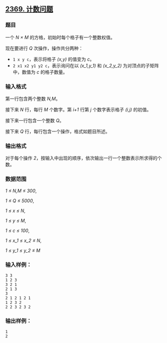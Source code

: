 ## [2369. 计数问题](https://www.acwing.com/problem/content/2371/)

### 题目

一个 *N × M* 的方格，初始时每个格子有一个整数权值。

现在要进行 *Q* 次操作，操作共分两种：

- `1 x y c`，表示将格子 *(x,y)* 的值变为 *c*。
- `2 x1 x2 y1 y2 c`，表示询问在以 *(x_1,y_1)* 和 *(x_2,y_2)* 为对顶点的子矩阵中，数值为 *c* 的格子数量。

### 输入格式

第一行包含两个整数 *N,M*。

接下来 *N* 行，每行 *M* 个数字。第 *i+1* 行第 *j* 个数字表示格子 *(i,j)* 的初值。

接下来一行包含一个整数 *Q*。

接下来 *Q* 行，每行包含一个操作，格式如题目所述。

### 输出格式

对于每个操作 *2*，按输入中出现的顺序，依次输出一行一个整数表示所求得的个数。

### 数据范围

*1 ≤ N,M ≤ 300*,

*1 ≤ Q ≤ 5000*,

*1 ≤ x ≤ N*,

*1 ≤ y ≤ M*,

*1 ≤ c ≤ 100*,

*1 ≤ x_1 ≤ x_2 ≤ N*,

*1 ≤ y_1 ≤ y_2 ≤ M*

### 输入样例：

```
3 3
1 2 3
3 2 1
2 1 3
3
2 1 2 1 2 1
1 2 3 2
2 2 3 2 3 2
```

### 输出样例：

```
1
2
```
